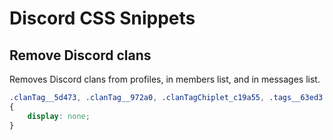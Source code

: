 # Discord CSS Snippets

## Remove Discord clans

Removes Discord clans from profiles, in members list, and in messages list.

```css
.clanTag__5d473, .clanTag__972a0, .clanTagChiplet_c19a55, .tags__63ed3 span:has(.chipletContainerInner__10651), .memberClanTag__71c22
{
    display: none;
}
```
